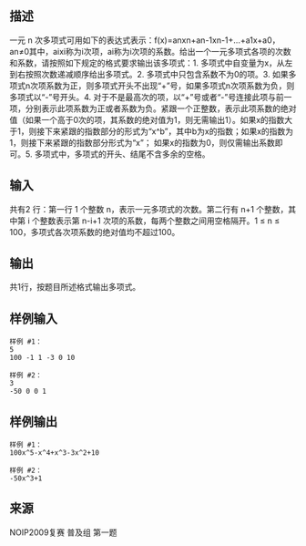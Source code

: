 ## 描述


一元 n 次多项式可用如下的表达式表示：f(x)=anxn+an-1xn-1+...+a1x+a0，an≠0其中，aixi称为i次项，ai称为i次项的系数。给出一个一元多项式各项的次数和系数，请按照如下规定的格式要求输出该多项式：1. 多项式中自变量为x，从左到右按照次数递减顺序给出多项式。2. 多项式中只包含系数不为0的项。3. 如果多项式n次项系数为正，则多项式开头不出现“+”号，如果多项式n次项系数为负，则多项式以“-”号开头。4. 对于不是最高次的项，以“+”号或者“-”号连接此项与前一项，分别表示此项系数为正或者系数为负。紧跟一个正整数，表示此项系数的绝对值（如果一个高于0次的项，其系数的绝对值为1，则无需输出1）。如果x的指数大于1，则接下来紧跟的指数部分的形式为“x^b”，其中b为x的指数；如果x的指数为1，则接下来紧跟的指数部分形式为“x”； 如果x的指数为0，则仅需输出系数即可。5. 多项式中，多项式的开头、结尾不含多余的空格。


## 输入


共有2 行：第一行 1 个整数 n，表示一元多项式的次数。第二行有 n+1 个整数，其中第 i 个整数表示第 n-i+1 次项的系数，每两个整数之间用空格隔开。1 ≤ n ≤ 100，多项式各次项系数的绝对值均不超过100。

## 输出


共1行，按题目所述格式输出多项式。

## 样例输入


```
样例 #1：
5
100 -1 1 -3 0 10

样例 #2：
3
-50 0 0 1
```


## 样例输出


```
样例 #1：
100x^5-x^4+x^3-3x^2+10

样例 #2：
-50x^3+1
```


## 来源


NOIP2009复赛 普及组 第一题

